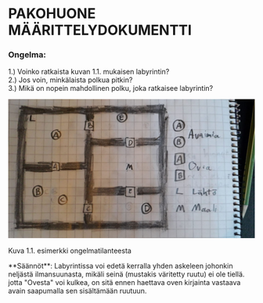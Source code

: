 # PAKOHUONE MÄÄRITTELYDOKUMENTTI<br>


### Ongelma:
1.) Voinko ratkaista kuvan 1.1. mukaisen labyrintin?<br>
2.) Jos voin, minkälaista polkua pitkin?<br>
3.) Mikä on nopein mahdollinen polku, joka ratkaisee labyrintin?<br>

![Kuva 1.1.](https://raw.githubusercontent.com/Hipsterisiili/Pakohuone/master/pakohuone_esimerkkihuone.jpg)

Kuva 1.1. esimerkki ongelmatilanteesta

<p>**Säännöt**: Labyrintissa voi edetä kerralla yhden askeleen johonkin neljästä ilmansuunasta, mikäli seinä (mustakis väritetty ruutu) ei ole tiellä. jotta "Ovesta" voi kulkea, on sitä ennen haettava oven kirjainta vastaava avain saapumalla sen sisältämään ruutuun.<p>

<p>     <br>

<p>
